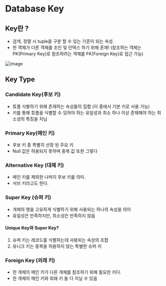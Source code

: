 # Database Key

## Key란 ?
- 검색, 정렬 시 tuple을 구분 할 수 있는 기준이 되는 속성.
- 한 객체가 다른 객체를 조인 및 인덱스 하기 위해 존재! (참조하는 객체는 PK(Primary Key)로 참조하려는 객체를 FK(Foreign Key)로 접근 가능)
  
![image](https://github.com/harriet221/Teckit_I9_study/assets/148305892/f0e97f69-ed3a-450a-bc3d-2d8cb235dbb2)


## Key Type

### Candidate Key(후보 키)
- 튜플 식별하기 위해 존재하는 속성들의 집합 (이 중에서 기본 키로 사용 가능)
- 키를 통해 튜플을 식별할 수 있어야 하는 유일성과 최소 하나 이상 존재해야 하는 최소성의 특징을 지님

### Primary Key(메인 키)
- 후보 키 중 특별히 선정 된 주요 키
- Null 값은 허용되지 못하며 중복 값 또한 그렇다

### Alternative Key (대체 키)
- 메인 키를 제외한 나머지 후보 키를 의미.
- 서브 키라고도 한다.

### Super Key (슈퍼 키)
- 개체의 행을 고유하게 식별하기 위해 사용되는 하나의 속성을 의미
- 유일성은 만족하지만, 최소성은 만족하지 않음
#### Unique Key와 Super Key?
1) 슈퍼 키는 레코드를 식별하는데 사용되는 속성의 조합
2) 유니크 키는 중복을 허용하지 않는 특별한 슈퍼 키

### Foreign Key (외래 키)
- 한 개체의 메인 키가 다른 개체를 참조하기 위해 필요한 키다.
- 한 개체의 메인 키와 외래 키 둘 다 지닐 수 있음
